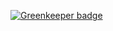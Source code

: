 
[![Greenkeeper badge](https://badges.greenkeeper.io/lamartire/puppeteer-cucumber-test.svg)](https://greenkeeper.io/)

